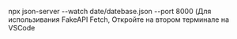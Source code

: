 npx json-server --watch date/datebase.json --port 8000  (Для использивания FakeAPI Fetch, Откройте на втором терминале на VSCode
